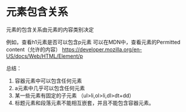 # 元素包含关系

元素的包含关系由元素的内容类别决定

例如，查看h1元素是否可以包含p元素
可以在MDN中，查看元素的Permitted content（允许的内容）
https://developer.mozilla.org/en-US/docs/Web/HTML/Element/p


总结：

1. 容器元素中可以包含任何元素
2. a元素中几乎可以包含任何元素
3. 某一些元素有固定的子元素 （ul>li,ol>li,dl>dt+dd）
4. 标题元素和段落元素不能相互嵌套，并且不能包含容器元素。